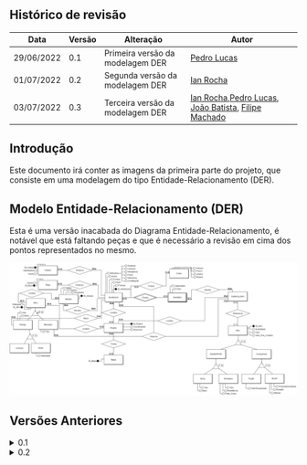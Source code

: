 ## Histórico de revisão

  |Data|Versão|Alteração|Autor| 
  |----|------|---------|-----|
  |29/06/2022|0.1|Primeira versão da modelagem DER |[Pedro Lucas](https://github.com/PedroLSF)|
  |01/07/2022|0.2|Segunda versão da modelagem DER |[Ian Rocha](https://github.com/IanPSRocha)|
  |03/07/2022|0.3|Terceira versão da modelagem DER |[Ian Rocha](https://github.com/IanPSRocha),[Pedro Lucas](https://github.com/PedroLSF), [João Batista](https://github.com/jvBatista), [Filipe Machado](https://github.com/fmaachadoo)|
 
 
## Introdução

Este documento irá conter as imagens da primeira parte do projeto, que consiste em uma modelagem do tipo Entidade-Relacionamento (DER).

## Modelo Entidade-Relacionamento (DER)

  Esta é uma versão inacabada do Diagrama Entidade-Relacionamento, é notável que está faltando peças e que é necessário a revisão em cima dos pontos representados no mesmo.


![0.2](../images/DER03.jpg)

## Versões Anteriores

<details>
<summary>0.1</summary>

![Bancos1MER drawio](https://user-images.githubusercontent.com/85000470/177055461-23912430-b373-428c-b552-4472a2f742f3.png)
</details>

<details>
<summary> 0.2</summary>

![0.2](../images/DER02.jpg)
</details>
